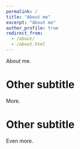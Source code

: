 ```yaml
---
permalink: /
title: "About me"
excerpt: "About me"
author_profile: true
redirect_from: 
  - /about/
  - /about.html
---
```


About me.

Other subtitle
======
More.

Other subtitle
======
Even more.
